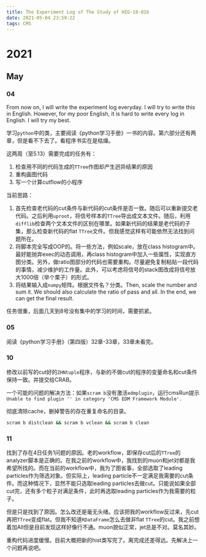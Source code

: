 ```yaml
---
title: The Experiment Log of The Study of HIG-18-016
date: 2021-05-04 23:59:22
tags: CMS
---
```


# 2021

## May

### 04

From now on, I will write the experiment log everyday. I will try to write this in English. However, for my poor English, it is hard to write every log in English. I will try my best.

学习`python`中的类，主要阅读《python学习手册》一书的内容。第六部分还有两章，但是看不下去了。看程序书实在是枯燥。

这两周（至5.13）需要完成的任务有：

1. 检查用不同的代码生成的`TTree`作图却产生迥异结果的原因
2. 重构画图代码
3. 写一个计算cutflow的小程序

当前思路：

1. 首先检查老代码的cut条件与新代码的cut条件是否一致。随后可以重新提交老代码。之后利用`uproot`，将信号样本的`TTree`导出成文本文件。随后，利用`difflib`检查两个文本文件的区别在哪里。如果新代码的结果是老代码的子集，那么检查新代码的flat `TTree`文件。但我感觉这样有可能依然无法找到问题所在。
2. 将脚本完全写成OOP的。将一些方法，例如scale，放在class histogram中。最好能抛弃exec的动态调用，再class histogram中加入一些属性，实现直方图分类。另外，做ratio图部分的代码也需要重构。尽量避免复制粘贴一段代码的事情，减少维护的工作量。此外，可以考虑将信号的stack图改成将信号放大1000倍（举个栗子）的形式。
3. 将结果输入成`numpy`矩阵。根据文件名？分类。Then, scale the number and sum it. We should also calculate the ratio of pass and all. In the end, we can get the final result.

任务很重，后面几天到8号没有集中的学习的时间，需要抓紧。

### 05

阅读《python学习手册》（第四版）32章-33章，33章未看完。

### 10

修改以前写的cut好的`ZHNtuple`程序，与新的不做cut的程序的变量命名和cut条件保持一致。并提交给CRAB。

一个可能的问题的解决方法：如果`scram b`没有激活`edmplugin`，运行cmsRun提示`Unable to find plugin '' in category 'CMS EDM Framework Module'.`

彻底清除cache，删掉警告的存在重复命名的目录。

```bash
scram b distclean && scram b vclean && scram b clean
```

### 11

找到了存在4日任务1问题的原因。老的workflow，即保存cut后的`TTree`的analyzer脚本是正确的。在我之前的workflow中，我找到的muon和jet对都是我希望所找的。而在当前的workflow中，我为了图省事，全部选取了leading particles作为筛选对象。但实际上，leading particle不一定满足我需要的cut条件。而这种情况下，显然不能只选取leading particles去做cut。只能说如果全部cut完，还有多个粒子对满足条件，此时再选取leading particles作为我需要的粒子。

但是只是找到了原因。怎么改还是毫无头绪。应该把我的workflow反过来，先cut再把`TTree`变成flat。但我不知道`RDataFrame`怎么去做非flat `TTree`的cut。我之前想着加All但是目前发现这样好像行不通。muon貌似正常，jet总是不对。莫名其妙。

重构代码进度缓慢。目前大概把新的hist类写完了。离完成还差得远。先解决上一个问题再说吧。